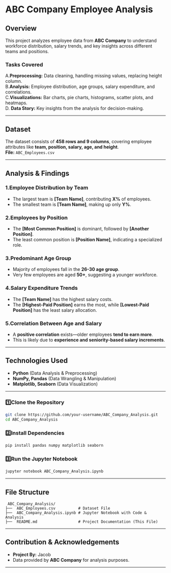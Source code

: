 
# **ABC Company Employee Analysis**

## **Overview**
This project analyzes employee data from **ABC Company** to understand workforce distribution, salary trends, and key insights across different teams and positions.

### **Tasks Covered**
A.**Preprocessing:** Data cleaning, handling missing values, replacing height column.  
B.**Analysis:** Employee distribution, age groups, salary expenditure, and correlations.  
C.**Visualizations:** Bar charts, pie charts, histograms, scatter plots, and heatmaps.  
D. **Data Story:** Key insights from the analysis for decision-making.  

---

## **Dataset**
The dataset consists of **458 rows and 9 columns**, covering employee attributes like **team, position, salary, age, and height**.  
**File:** `ABC_Employees.csv`  

---

## **Analysis & Findings**

### **1️.Employee Distribution by Team**
- The largest team is **[Team Name]**, contributing **X%** of employees.  
- The smallest team is **[Team Name]**, making up only **Y%**.  

### **2️.Employees by Position**
- The **[Most Common Position]** is dominant, followed by **[Another Position]**.  
- The least common position is **[Position Name]**, indicating a specialized role.  

### **3️.Predominant Age Group**
- Majority of employees fall in the **26-30 age group**.  
- Very few employees are aged **50+**, suggesting a younger workforce.  

### **4️.Salary Expenditure Trends**
- The **[Team Name]** has the highest salary costs.  
- The **[Highest-Paid Position]** earns the most, while **[Lowest-Paid Position]** has the least salary allocation.  

### **5️.Correlation Between Age and Salary**
- A **positive correlation** exists—older employees **tend to earn more**.  
- This is likely due to **experience and seniority-based salary increments**.  

---

## **Technologies Used**
- **Python** (Data Analysis & Preprocessing)  
- **NumPy, Pandas** (Data Wrangling & Manipulation)  
- **Matplotlib, Seaborn** (Data Visualization)  

---



### **1️⃣Clone the Repository**
```sh
git clone https://github.com/your-username/ABC_Company_Analysis.git
cd ABC_Company_Analysis
```

### **2️⃣Install Dependencies**
```sh
pip install pandas numpy matplotlib seaborn
```

### **3️⃣Run the Jupyter Notebook**
```sh
jupyter notebook ABC_Company_Analysis.ipynb
```

---

## **File Structure**
```
 ABC_Company_Analysis/
├──  ABC_Employees.csv          # Dataset File
├──  ABC_Company_Analysis.ipynb # Jupyter Notebook with Code & Analysis
├──  README.md                  # Project Documentation (This File)
```

---

## **Contribution & Acknowledgements**
- **Project By:** Jacob  
- Data provided by **ABC Company** for analysis purposes.  

---

